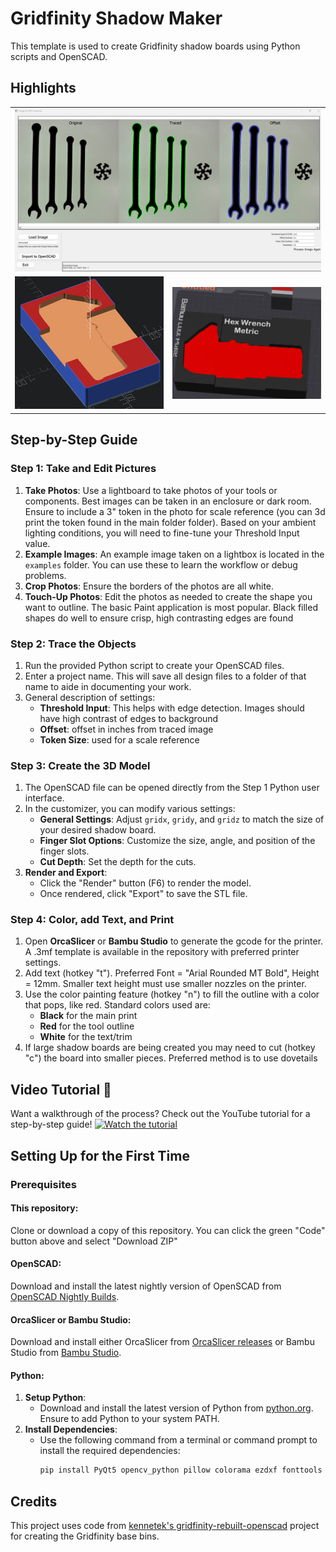 # Gridfinity Shadow Maker

This template is used to create Gridfinity shadow boards using Python scripts and OpenSCAD.

## Highlights

<table>
  <tr>
    <td colspan="2"><img src="assets/images/Image%20to%20DXF.png" alt="Image to DXF" width="800"></td>
  </tr>
  <tr>
    <td><img src="assets/images/openscad%20example.png" alt="Openscad example" width="400"></td>
    <td><img src="assets/images/orcastudio%20example.png" alt="Orca Studio example" width="400"></td>
  </tr>
</table>



## Step-by-Step Guide

### Step 1: Take and Edit Pictures
1. **Take Photos**: Use a lightboard to take photos of your tools or components. Best images can be taken in an enclosure or dark room. Ensure to include a 3" token in the photo for scale reference (you can 3d print the token found in the main folder folder). Based on your ambient lighting conditions, you will need to fine-tune your Threshold Input value.
2. **Example Images**: An example image taken on a lightbox is located in the `examples` folder. You can use these to learn the workflow or debug problems.
3. **Crop Photos**: Ensure the borders of the photos are all white.
4. **Touch-Up Photos**: Edit the photos as needed to create the shape you want to outline. The basic Paint application is most popular. Black filled shapes do well to ensure crisp, high contrasting edges are found

### Step 2: Trace the Objects
1. Run the provided Python script to create your OpenSCAD files.
2. Enter a project name. This will save all design files to a folder of that name to aide in documenting your work.
3. General description of settings:
   - **Threshold Input**: This helps with edge detection. Images should have high contrast of edges to background
   - **Offset**: offset in inches from traced image
   - **Token Size**: used for a scale reference
     
### Step 3: Create the 3D Model
1. The OpenSCAD file can be opened directly from the Step 1 Python user interface.
2. In the customizer, you can modify various settings:
   - **General Settings**: Adjust `gridx`, `gridy`, and `gridz` to match the size of your desired shadow board.
   - **Finger Slot Options**: Customize the size, angle, and position of the finger slots.
   - **Cut Depth**: Set the depth for the cuts.
3. **Render and Export**:
   - Click the "Render" button (F6) to render the model.
   - Once rendered, click "Export" to save the STL file.

### Step 4: Color, add Text, and Print
1. Open **OrcaSlicer** or **Bambu Studio** to generate the gcode for the printer. A .3mf template is available in the repository with preferred printer settings.
2. Add text (hotkey "t"). Preferred Font = "Arial Rounded MT Bold", Height = 12mm. Smaller text height must use smaller nozzles on the printer.
3. Use the color painting feature (hotkey "n") to fill the outline with a color that pops, like red. Standard colors used are:
   - **Black** for the main print
   - **Red** for the tool outline
   - **White** for the text/trim
4. If large shadow boards are being created you may need to cut (hotkey "c") the board into smaller pieces. Preferred method is to use dovetails 

## Video Tutorial 🎥
Want a walkthrough of the process? Check out the YouTube tutorial for a step-by-step guide!
[![Watch the tutorial](https://img.youtube.com/vi/K45Y8rKlYDY/0.jpg)](https://www.youtube.com/watch?v=K45Y8rKlYDY)

## Setting Up for the First Time

### Prerequisites
#### **This repository**:
Clone or download a copy of this repository. You can click the green "Code" button above and select "Download ZIP"
#### **OpenSCAD**: 
Download and install the latest nightly version of OpenSCAD from [OpenSCAD Nightly Builds](https://openscad.org/downloads.html#snapshots).
#### **OrcaSlicer or Bambu Studio**: 
Download and install either OrcaSlicer from [OrcaSlicer releases](https://github.com/SoftFever/OrcaSlicer/releases) or Bambu Studio from [Bambu Studio](https://bambulab.com/en/download/studio).

#### **Python**: 
1. **Setup Python**:
   - Download and install the latest version of Python from [python.org](https://www.python.org/). Ensure to add Python to your system PATH.
2. **Install Dependencies**:
   - Use the following command from a terminal or command prompt to install the required dependencies:
     ```sh
     pip install PyQt5 opencv_python pillow colorama ezdxf fonttools iniconfig numpy opencv-python packaging pillow pip pluggy pyparsing pyperclip pytest typing_extensions
     ```


## Credits
This project uses code from [kennetek's gridfinity-rebuilt-openscad](https://github.com/kennetek/gridfinity-rebuilt-openscad) project for creating the Gridfinity base bins.
